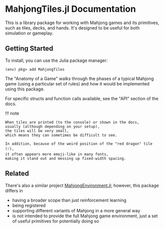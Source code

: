 # MahjongTiles.jl Documentation

This is a library package for working with Mahjong games and its primitives,
such as tiles, decks, and hands. 
It's designed to be useful for both simulation or gameplay.

## Getting Started

To install, you can use the Julia package manager:

```julia-repl
(env) pkg> add MahjongTiles
```

The "Anatomy of a Game" walks through the phases of a typical Mahjong game
(using a particular set of rules)
and how it would be implemented using this package.

For specific structs and function calls available, 
see the "API" section of the docs.

!!! note

    When tiles are printed (to the console) or shown in the docs, 
    usually (although depending on your setup), 
    the tiles will be very small,
    which means they can sometimes be difficult to see.

    In addition, because of the weird position of the "red dragon" tile (🀄),
    it often appears more emoji-like in many fonts,
    making it stand out and messing up fixed-width spacing.


## Related

There's also a similar project [MahjongEnvironment.jl](https://github.com/coldinjection/MahjongEnvironment);
however, this package differs in
- having a broader scope than just reinforcement learning
- being registered
- supporting different variants of Mahjong in a more general way
- is not intended to provide the full Mahjong game environment, just a set of useful primitives for potentially doing so
